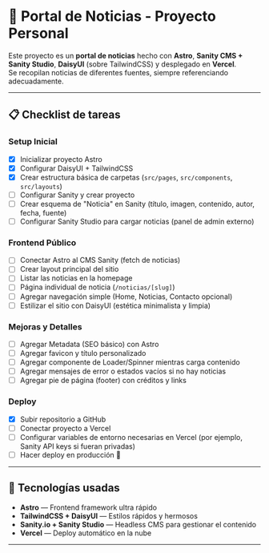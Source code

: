 # 📰 Portal de Noticias - Proyecto Personal

Este proyecto es un **portal de noticias** hecho con **Astro**, **Sanity CMS + Sanity Studio**, **DaisyUI** (sobre TailwindCSS) y desplegado en **Vercel**.  
Se recopilan noticias de diferentes fuentes, siempre referenciando adecuadamente.

---

## 📋 Checklist de tareas

### Setup Inicial
- [x] Inicializar proyecto Astro
- [x] Configurar DaisyUI + TailwindCSS
- [x] Crear estructura básica de carpetas (`src/pages`, `src/components`, `src/layouts`)
- [ ] Configurar Sanity y crear proyecto
- [ ] Crear esquema de "Noticia" en Sanity (título, imagen, contenido, autor, fecha, fuente)
- [ ] Configurar Sanity Studio para cargar noticias (panel de admin externo)

### Frontend Público
- [ ] Conectar Astro al CMS Sanity (fetch de noticias)
- [ ] Crear layout principal del sitio
- [ ] Listar las noticias en la homepage
- [ ] Página individual de noticia (`/noticias/[slug]`)
- [ ] Agregar navegación simple (Home, Noticias, Contacto opcional)
- [ ] Estilizar el sitio con DaisyUI (estética minimalista y limpia)

### Mejoras y Detalles
- [ ] Agregar Metadata (SEO básico) con Astro
- [ ] Agregar favicon y título personalizado
- [ ] Agregar componente de Loader/Spinner mientras carga contenido
- [ ] Agregar mensajes de error o estados vacíos si no hay noticias
- [ ] Agregar pie de página (footer) con créditos y links

### Deploy
- [x] Subir repositorio a GitHub
- [ ] Conectar proyecto a Vercel
- [ ] Configurar variables de entorno necesarias en Vercel (por ejemplo, Sanity API keys si fueran privadas)
- [ ] Hacer deploy en producción 🎉

---

## 🚀 Tecnologías usadas
- **Astro** — Frontend framework ultra rápido
- **TailwindCSS + DaisyUI** — Estilos rápidos y hermosos
- **Sanity.io + Sanity Studio** — Headless CMS para gestionar el contenido
- **Vercel** — Deploy automático en la nube

---
